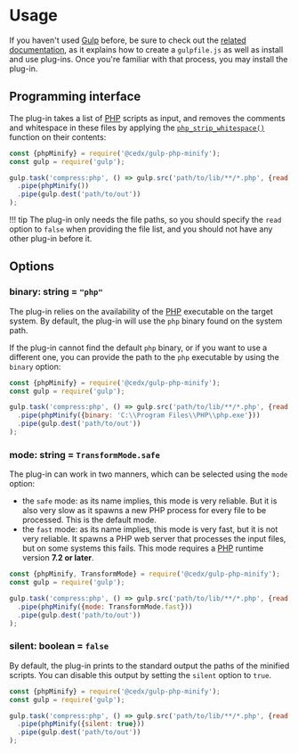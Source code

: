 # Usage
If you haven't used [Gulp](https://gulpjs.com) before, be sure to check out the [related documentation](https://github.com/gulpjs/gulp/blob/master/docs/README.md), as it explains how to create a `gulpfile.js` as well as install and use plug-ins.
Once you're familiar with that process, you may install the plug-in.

## Programming interface
The plug-in takes a list of [PHP](https://secure.php.net) scripts as input, and removes the comments and whitespace in these files by applying the [`php_strip_whitespace()`](https://secure.php.net/manual/en/function.php-strip-whitespace.php) function on their contents:

```js
const {phpMinify} = require('@cedx/gulp-php-minify');
const gulp = require('gulp');

gulp.task('compress:php', () => gulp.src('path/to/lib/**/*.php', {read: false})
  .pipe(phpMinify())
  .pipe(gulp.dest('path/to/out'))
);
```

!!! tip
    The plug-in only needs the file paths, so you should specify
    the `read` option to `false` when providing the file list,
    and you should not have any other plug-in before it.

## Options

### **binary**: string = `"php"`
The plug-in relies on the availability of the [PHP](https://secure.php.net) executable on the target system. By default, the plug-in will use the `php` binary found on the system path.

If the plug-in cannot find the default `php` binary, or if you want to use a different one, you can provide the path to the `php` executable by using the `binary` option:

```js
const {phpMinify} = require('@cedx/gulp-php-minify');
const gulp = require('gulp');

gulp.task('compress:php', () => gulp.src('path/to/lib/**/*.php', {read: false})
  .pipe(phpMinify({binary: 'C:\\Program Files\\PHP\\php.exe'}))
  .pipe(gulp.dest('path/to/out'))
);
```

### **mode**: string = `TransformMode.safe`
The plug-in can work in two manners, which can be selected using the `mode` option:

- the `safe` mode: as its name implies, this mode is very reliable. But it is also very slow as it spawns a new PHP process for every file to be processed. This is the default mode.
- the `fast` mode: as its name implies, this mode is very fast, but it is not very reliable. It spawns a PHP web server that processes the input files, but on some systems this fails. This mode requires a [PHP](https://secure.php.net) runtime version **7.2 or later**.

```js
const {phpMinify, TransformMode} = require('@cedx/gulp-php-minify');
const gulp = require('gulp');

gulp.task('compress:php', () => gulp.src('path/to/lib/**/*.php', {read: false})
  .pipe(phpMinify({mode: TransformMode.fast}))
  .pipe(gulp.dest('path/to/out'))
);
```

### **silent**: boolean = `false`
By default, the plug-in prints to the standard output the paths of the minified scripts. You can disable this output by setting the `silent` option to `true`.

```js
const {phpMinify} = require('@cedx/gulp-php-minify');
const gulp = require('gulp');

gulp.task('compress:php', () => gulp.src('path/to/lib/**/*.php', {read: false})
  .pipe(phpMinify({silent: true}))
  .pipe(gulp.dest('path/to/out'))
);
```
